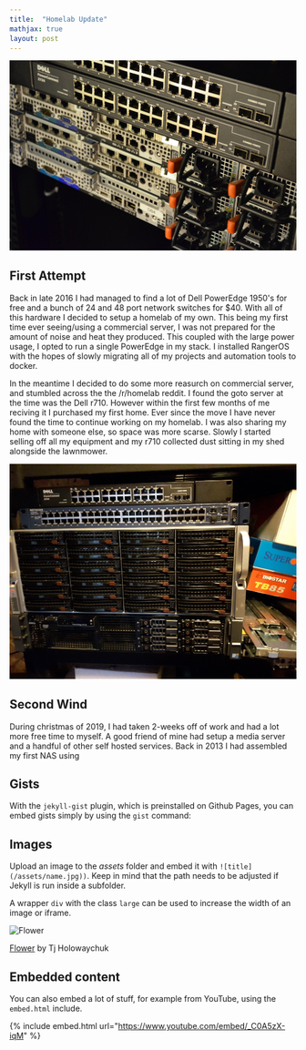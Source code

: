 ```yaml
---
title:  "Homelab Update"
mathjax: true
layout: post
---
```


![Swiss Alps](/images/homelab/dell-1950.JPG)

## First Attempt

Back in late 2016 I had managed to find a lot of Dell PowerEdge 1950's for free and a bunch of 24 and 48 port network switches for $40.
With all of this hardware I decided to setup a homelab of my own. This being my first time ever seeing/using a commercial server,
I was not prepared for the amount of noise and heat they produced. This coupled with the large power usage, I opted to run a single
PowerEdge in my stack. I installed RangerOS with the hopes of slowly migrating all of my projects and automation tools to docker.

In the meantime I decided to do some more reasurch on commercial server, and stumbled across the the /r/homelab reddit. I found the
goto server at the time was the Dell r710. However within the first few months of me reciving it I purchased my first home. Ever
since the move I have never found the time to continue working on my homelab. I was also sharing my home with someone else, so space
was more scarse. Slowly I started selling off all my equipment and my r710 collected dust sitting in my shed alongside the lawnmower.

![Swiss Alps](/images/homelab/dell-r710.jpg)


## Second Wind

During christmas of 2019, I had taken 2-weeks off of work and had a lot more free time to myself. A good friend of mine had setup
a media server and a handful of other self hosted services. Back in 2013 I had assembled my first NAS using

## Gists

With the `jekyll-gist` plugin, which is preinstalled on Github Pages, you can embed gists simply by using the `gist` command:

<script src="https://gist.github.com/5555251.js?file=gist.md"></script>

## Images

Upload an image to the *assets* folder and embed it with `![title](/assets/name.jpg))`. Keep in mind that the path needs to be adjusted if Jekyll is run inside a subfolder.

A wrapper `div` with the class `large` can be used to increase the width of an image or iframe.

![Flower](https://user-images.githubusercontent.com/4943215/55412447-bcdb6c80-5567-11e9-8d12-b1e35fd5e50c.jpg)

[Flower](https://unsplash.com/photos/iGrsa9rL11o) by Tj Holowaychuk

## Embedded content

You can also embed a lot of stuff, for example from YouTube, using the `embed.html` include.

{% include embed.html url="https://www.youtube.com/embed/_C0A5zX-iqM" %}
